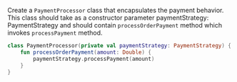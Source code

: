 Create a `PaymentProcessor` class that encapsulates the payment behavior. 
This class should take as a constructor parameter paymentStrategy: 
PaymentStrategy and should contain `processOrderPayment` method which invokes `processPayment` method.

<div class="hint" title="Refactoring hint">

```kotlin
class PaymentProcessor(private val paymentStrategy: PaymentStrategy) {
    fun processOrderPayment(amount: Double) {
        paymentStrategy.processPayment(amount)
    }
}
```
</div>
